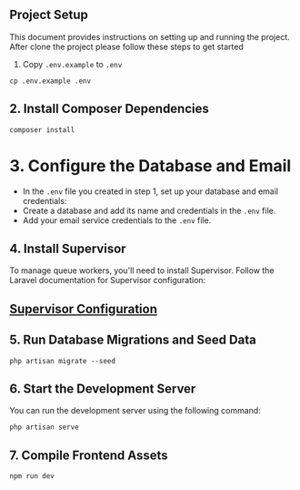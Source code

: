 ## Project Setup

This document provides instructions on setting up and running the project. After clone the project please follow these steps to get started

1. Copy `.env.example` to `.env`

```shell
cp .env.example .env
```
## 2. Install Composer Dependencies
```shell
composer install
```
# 3. Configure the Database and Email

- In the `.env` file you created in step 1, set up your database and email credentials:
- Create a database and add its name and credentials in the `.env` file.
- Add your email service credentials to the `.env` file.

## 4. Install Supervisor
 To manage queue workers, you'll need to install Supervisor. Follow the Laravel documentation for Supervisor configuration:
## [Supervisor Configuration](https://laravel.com/docs/10.x/queues#supervisor-configuration)

## 5. Run Database Migrations and Seed Data
```shell
php artisan migrate --seed
```
## 6. Start the Development Server
You can run the development server using the following command:
```shell
php artisan serve
```
## 7. Compile Frontend Assets
```shell
npm run dev
```
